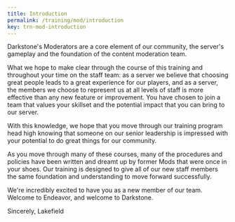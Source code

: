```yaml
---
title: Introduction
permalink: /training/mod/introduction
key: trn-mod-introduction
---
```


Darkstone's Moderators are a core element of our community, the server's gameplay and the foundation of the content moderation team.

What we hope to make clear through the course of this training and throughout  your time on the staff team: as a server we believe that choosing great people leads to a great experience for our players, and as a server, the members we choose to represent us at all levels of staff is more effective than any new feature or improvement. You have chosen to join a team that values your skillset and the potential impact that you can bring to our server.

With this knowledge, we hope that you move through our training program head high knowing that someone on our senior leadership is impressed with your potential to do great things for our community.

As you move through many of these courses, many of the procedures and policies have been written and dreamt up by former Mods that were once in your shoes. Our training is designed to give all of our new staff members the same foundation
and understanding to move forward successfully.

We're incredibly excited to have you as a new member of our team. Welcome to Endeavor, and welcome to Darkstone.


Sincerely,
Lakefield
